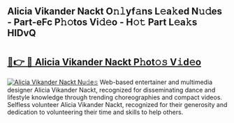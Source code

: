 ## Alicia Vikander Nackt O𝚗𝚕yf𝚊ns L𝚎a𝚔ed N𝚞𝚍es - Part-eFc P𝚑𝚘tos Vi𝚍𝚎o - H𝚘𝚝 Part L𝚎a𝚔s HIDvQ

# <h2><a href="http://kf5oldp.oniu.top/?m=Alicia+Vikander+Nackt">🔗👉 🔴 Alicia Vikander Nackt P𝚑ot𝚘𝚜 V𝚒d𝚎o</a></h2>

[![Alicia Vikander Nackt Nu𝚍e𝚜](https://i.imgur.com/0qMVB7G.gif)](http://kf5oldp.oniu.top/?m=Alicia+Vikander+Nackt)
Web-based entertainer and multimedia designer Alicia Vikander Nackt, recognized for disseminating dance and lifestyle knowledge through trending choreographies and compact videos. Selfless volunteer Alicia Vikander Nackt, recognized for their generosity and dedication to volunteering their time and skills to help others.  
